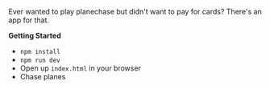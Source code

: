 Ever wanted to play planechase but didn't want to pay for cards? There's an app for that.

**Getting Started**
- `npm install`
- `npm run dev`
- Open up `index.html` in your browser
- Chase planes

